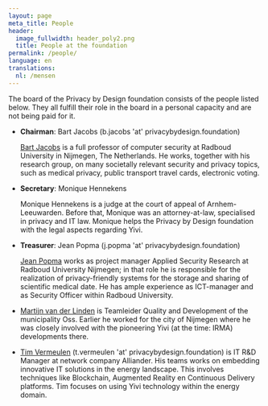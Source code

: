 ```yaml
---
layout: page
meta_title: People
header:
  image_fullwidth: header_poly2.png
  title: People at the foundation
permalink: /people/
language: en
translations:
  nl: /mensen
---
```


The board of the Privacy by Design foundation consists of the people
listed below. They all fulfill their role in the board in a personal
capacity and are not being paid for it.

 * **Chairman**: Bart Jacobs (b.jacobs 'at' privacybydesign.foundation)

   [Bart Jacobs](http://www.cs.ru.nl/~bart) is a full professor of
   computer security at Radboud University in Nijmegen, The
   Netherlands. He works, together with his research group, on many
   societally relevant security and privacy topics, such as medical
   privacy, public transport travel cards, electronic voting.

 * **Secretary**: Monique Hennekens

   Monique Hennekens is a judge at the court of appeal of
   Arnhem-Leeuwarden. Before that, Monique was an attorney-at-law,
   specialised in privacy and IT law. Monique helps the Privacy by
   Design foundation with the legal aspects regarding Yivi.

 * **Treasurer**:  Jean Popma (j.popma 'at' privacybydesign.foundation) 

   [Jean Popma](https://www.linkedin.com/in/jeanpopma) works as
   project manager Applied Security Research at Radboud University
   Nijmegen; in that role he is responsible for the realization of
   privacy-friendly systems for the storage and sharing of scientific
   medical date. He has ample experience as ICT-manager and as
   Security Officer within Radboud University.

 * [Martijn van der Linden](https://nl.linkedin.com/in/mmjvdlinden) is
   Teamleider Quality and Development of the municipality Oss. Earlier
   he worked for the city of Nijmegen where he was closely involved
   with the pioneering Yivi (at the time: IRMA) developments there.

 * [Tim Vermeulen](https://www.linkedin.com/in/timverm/) (t.vermeulen
   'at' privacybydesign.foundation) is IT R&D Manager at network
   company Alliander. His teams works on embedding innovative IT
   solutions in the energy landscape. This involves techniques like
   Blockchain, Augmented Reality en Continuous Delivery platforms. Tim
   focuses on using Yivi technology within the energy domain.



<!-- ### Developers

Sietse Ringers (s.ringers 'at' privacybydesign.foundation) is *chief
architect* and *lead developer* of the Privacy by
Design foundation. In addition, the following people are (or have
been) active in developing software and web-pages of the foundation.

#### Active developers

* Sietse Ringers
* Ivar Derksen
* Maja Reißner
* David Venhoek
* Leon Botros
* Bart Jacobs

#### Former developers

* Hanna Schraffenberger
* Fabian van den Broek
* Tomas Harreveld
* Ayke van Laethem
* Koen van Ingen
* Joost van Dijk
* [Maarten Everts](https://nn8.nl/)
* Wouter Lueks
* Roland van Rijswijk-Deij
* Pim Vullers
* Bas Westerbaan
 
-->